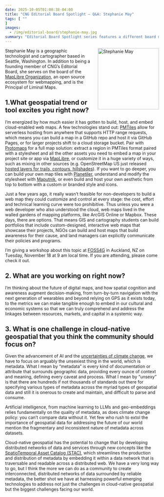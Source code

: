 ```yaml
---
date: 2025-10-05T01:00:38-04:00
title: "CNG Editorial Board Spotlight – Q&A: Stephanie May"
tags: [ ""
]
images:
  - /img/editorial-board/stephanie-may.jpg
summary: "Editorial Board Spotlight series features a different board member sharing their perspectives on geospatial trends and tools, what’s capturing their attention through reading or their current work, and the challenges they believe our community should focus on."
---
```


<img src="/img/editorial-board/stephanie-may.jpg" alt="Stephanie May" style="width: 200px; height: auto; float: right; margin: 0 0 20px 20px;">

Stephanie May is a geographic technologist and cartographer based in Seattle, Washington. In addition to being a founding member of CNG’s Editorial Board, she serves on the board of the [MapLibre Organization](https://maplibre.org/about/), an open source ecosystem for webmapping, and is the Principal of Liminal Maps.

## 1.What geospatial trend or tool excites you right now?

I’m energized by how much easier it has gotten to build, host, and embed cloud-enabled web maps. A few technologies stand out: [PMTiles](https://docs.protomaps.com/pmtiles/) allow for serverless hosting from anywhere that supports HTTP range requests, which means you can build a map in a GitHub repo and host it via GitHub Pages, or for larger projects shift to a cloud storage bucket. Pair with [Protomaps](https://docs.protomaps.com/) for a full map solution: extract a region in PMTiles format paired with a stylesheet and all the other assets you need to embed a map in your project site or app via [MapLibre](https://maplibre.org/), or customize it in a huge variety of ways, such as mixing in other sources (e.g. OpenStreetMap US just released [hosted layers for trails, contours, hillshades](https://openstreetmap.us/news/2025/09/tileservice-general-availability/)). If you want to go deeper, you can build your own map tiles with [Planetiler](https://github.com/onthegomap/planetiler), understand and modify the stylesheet with [Maputnik](https://maputnik.github.io/), or even build and host your own aesthetic from top to bottom with a custom or branded style and icons.

Just a few years ago, it really wasn’t feasible for non-developers to build a web map they could customize and control at every stage: the cost, effort and technical learning curve were too prohibitive. Thus unless you were a web developer who also understood the cloud, web maps lived in the walled gardens of mapping platforms, like ArcGIS Online or Mapbox. These days, there are options. That means GIS and cartography students can build portfolios that include custom-designed, interactive web maps that showcase their projects, NGOs can build and host maps that build awareness for their cause, and land managers can explicitly communicate their policies and programs.

I’m giving a workshop about this topic at [FOSS4G](https://2025.foss4g.org/) in Auckland, NZ on Tuesday, November 18 at 9 am local time. If you are attending, please come check it out.

## 2. What are you working on right now?

I’m thinking about the future of digital maps, and how spatial cognition and awareness augment decision-making, from turn-by-turn navigation with the next generation of wearables and beyond relying on GPS as it exists today, to the metrics we can make tangible enough to embed in our cultural and economic systems so that we can truly comprehend and address the linkages between resources, markets, and capital in a systemic way.

## 3. What is one challenge in cloud-native geospatial that you think the community should focus on?

Given the advancement of AI and the [uncertainties of climate change](https://ggim.un.org/documents/Geospatial_Information_for_Climate_Resilience.pdf), we have to focus on arguably the unsexiest thing in the world, which is metadata. What I mean by “metadata” is every kind of documentation or attribute that surrounds geographic data, providing every ounce of context and meaning, defining every caveat and process. What I mean by “unsexy” is that there are hundreds if not thousands of standards out there for specifying various types of metadata across the myriad types of geospatial data and still it is onerous to create and maintain, and difficult to parse and consume.

Artificial intelligence, from machine learning to LLMs and geo-embeddings relies fundamentally on the quality of metadata, as does climate change policy: you can’t compare data without it. Yet few who rush to extol the importance of geospatial data for addressing the future of our world mention the fragmentary and inconsistent nature of metadata across datasets.

Cloud-native geospatial has the potential to change that by developing distributed networks of data and services through new concepts like the [SpatioTemporal Asset Catalog (STAC)](https://stacspec.org/), which streamlines the production and distribution of metadata by embedding it within a data network that is traversable and readable across a distributed web. We have a very long way to go, but I think the more we can do as a community to create interconnected, distributed networks of data surrounded by reliable metadata, the better shot we have at harnessing powerful emerging technologies to address not just the challenges in cloud-native geospatial but the biggest challenges facing our world.